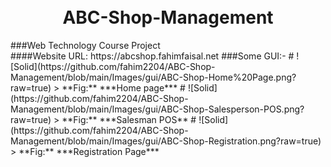 <h1 align="center">
  <br>
  ABC-Shop-Management
  <br>
</h1>
###Web Technology Course Project <br>
####Website URL: https://abcshop.fahimfaisal.net
###Some GUI:-
# ![Solid](https://github.com/fahim2204/ABC-Shop-Management/blob/main/Images/gui/ABC-Shop-Home%20Page.png?raw=true)
> **Fig:** ***Home page***
# ![Solid](https://github.com/fahim2204/ABC-Shop-Management/blob/main/Images/gui/ABC-Shop-Salesperson-POS.png?raw=true)
> **Fig:** ***Salesman POS**
# ![Solid](https://github.com/fahim2204/ABC-Shop-Management/blob/main/Images/gui/ABC-Shop-Registration.png?raw=true)
> **Fig:** ***Registration Page***

